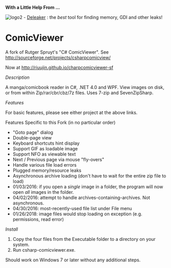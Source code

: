 **With a Little Help From ...**

![logo2](https://github.com/fire-eggs/yagp/blob/master/Files/deleaker_logo.png) - [Deleaker](https://www.deleaker.com) : the _best_ tool for finding memory, GDI and other leaks!

ComicViewer
===========

A fork of Rutger Spruyt's "C# ComicViewer". See http://sourceforge.net/projects/csharpcomicview/

Now at http://riuujin.github.io/charpcomicviewer-sf

_Description_

A manga/comicbook reader in C#, .NET 4.0 and WPF.  View images on disk, or from within Zip/rar/cbr/cbz/7z files. Uses 
7-zip and SevenZipSharp.

_Features_

For basic features, please see either project at the above links.

Features Specific to this Fork (in no particular order)

- "Goto page" dialog
- Double-page view
- Keyboard shortcuts hint display
- Support GIF as loadable image
- Support NFO as viewable text
- Next / Previous page via mouse "fly-overs"
- Handle various file load errors
- Plugged memory/resource leaks
- Asynchronous archive loading (don't have to wait for the entire zip file to load)
- 01/03/2016: if you open a *single* image in a folder, the program will now open *all* images in the folder.
- 04/02/2016: attempt to handle archives-containing-archives. Not asynchronous.
- 04/30/2016: most-recently-used file list under File menu
- 01/26/2018: image files would stop loading on exception (e.g. permissions, read error)

_Install_

1. Copy the four files from the Executable folder to a directory on your system. 
2. Run csharp-comicviewer.exe. 

Should work on Windows 7 or later without any additional steps.
